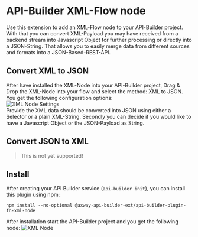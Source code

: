 # API-Builder XML-Flow node

Use this extension to add an XML-Flow node to your API-Builder project. With that you can convert XML-Payload you may have received from a backend stream into Javascript Object for further processing or directly into a JSON-String. That allows you to easily merge data from different sources and formats into a JSON-Based-REST-API. 

## Convert XML to JSON
After have installed the XML-Node into your API-Builder project, Drag & Drop the XML-Node into your flow and select the method: XML to JSON. You get the following configuration options:  
![XML Node Settings](https://github.com/Axway-API-Builder-Ext/xml-node/blob/master/misc/images/xml-flow-node-settings.png)  
Provide the XML data should be converted into JSON using either a Selector or a plain XML-String.
Secondly you can decide if you would like to have a Javascript Object or the JSON-Payload as String.

## Convert JSON to XML
> This is not yet supported!


## Install
After creating your API Builder service (`api-builder init`), you can install this plugin using npm:

```
npm install --no-optional @axway-api-builder-ext/api-builder-plugin-fn-xml-node
```
After installation start the API-Builder project and you get the following node:
![XML Node](https://github.com/Axway-API-Builder-Ext/xml-node/blob/master/misc/images/xml-flow-node.png)
